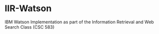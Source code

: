 # IIR-Watson
IBM Watson Implementation as part of the Information Retrieval and Web Search Class (CSC 583)

